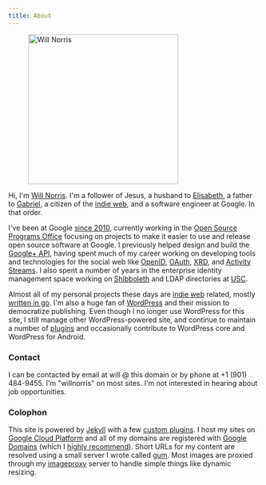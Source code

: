 ```yaml
---
title: About
---
```

<div class="h-card vcard" markdown="1">

<figure class="alignright">
  <img src="/2005/05/03-800.jpg" alt="Will Norris" width="300" class="u-photo photo">
</figure>

Hi, I'm <a href="https://willnorris.com/" class="p-name u-url fn url">Will Norris</a>. I'm a
follower of Jesus, a husband to [Elisabeth][], a father to [Gabriel][], a citizen of the [indie
web][], and a <span class="p-role role">software engineer</span> at <span class="p-org
org">Google</span>.  In that order.

I've been at Google [since 2010][], currently working in the [Open Source Programs Office][]
focusing on projects to make it easier to use and release open source software at Google.  I
previously helped design and build the [Google+ API][], having spent much of my career working on
developing tools and technologies for the social web like [OpenID][], [OAuth][], [XRD][], and
[Activity Streams][].  I also spent a number of years in the enterprise identity management space
working on [Shibboleth][] and LDAP directories at [USC][].  

Almost all of my personal projects these days are [indie web][] related, mostly [written in go][].
I'm also a huge fan of [WordPress][] and their mission to democratize publishing.  Even though I no
longer use WordPress for this site, I still manage other WordPress-powered site, and continue to
maintain a number of [plugins][] and occasionally contribute to WordPress core and WordPress for
Android.

### Contact ###

I can be contacted by email at will @ this domain or by phone at <span class="p-tel tel">+1 (901)
484-9455</span>.  I'm "willnorris" on most sites.  I'm not interested in hearing about job
opportunities.

</div>

[Elisabeth]: https://notsoserendipitous.com/
[Gabriel]: https://gabenorris.com/
[indie web]: https://indieweb.org/
[since 2010]: /2010/01/going-to-google
[Open Source Programs Office]: https://developers.google.com/open-source/
[Google+ API]: https://developers.google.com/+/api/
[OpenID]: http://openid.net/
[OAuth]: https://oauth.net/
[XRD]: http://docs.oasis-open.org/xri/xrd/v1.0/xrd-1.0.html
[Activity Streams]: http://activitystrea.ms/
[Shibboleth]: http://shibboleth.net/
[USC]: http://www.usc.edu/
[written in go]: /go/
[WordPress]: https://wordpress.org/
[plugins]: https://profiles.wordpress.org/willnorris


### Colophon ###

This site is powered by [Jekyll][] with a few [custom plugins][].  I host my sites on [Google Cloud
Platform][] and all of my domains are registered with [Google Domains][] (which I [highly
recommend][]).  Short URLs for my content are resolved using a small server I wrote called [gum][].
Most images are proxied through my [imageproxy][] server to handle simple things like dynamic
resizing.

[Jekyll]: http://jekyllrb.com/
[custom plugins]: https://github.com/willnorris/willnorris.com/tree/master/src/_plugins
[Google Cloud Platform]: https://www.google.com/cloud
[Google Domains]: https://www.google.com/domains
[highly recommend]: /2014/06/google-domains
[gum]: /go/gum
[imageproxy]: /go/imageproxy
